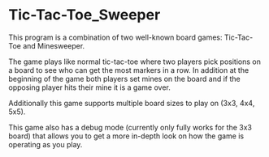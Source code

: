 # Tic-Tac-Toe_Sweeper
This program is a combination of two well-known board games: Tic-Tac-Toe and Minesweeper.

The game plays like normal tic-tac-toe where two players pick positions on a board to see who can get the most markers in a row. In addition at the beginning of the game both players set mines on the board and if the opposing player hits their mine it is a game over.

Additionally this game supports multiple board sizes to play on (3x3, 4x4, 5x5).

This game also has a debug mode (currently only fully works for the 3x3 board) that allows you to get a more in-depth look on how the game is operating as you play.
